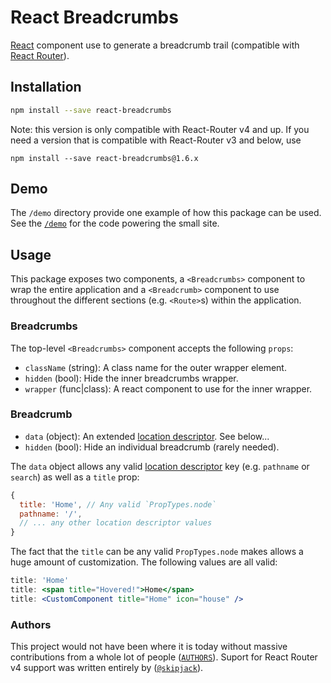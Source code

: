 # React Breadcrumbs

[React][1] component use to generate a breadcrumb trail (compatible with 
[React Router][2]).

## Installation

```sh
npm install --save react-breadcrumbs
```

Note: this version is only compatible with React-Router v4 and up. If you
need a version that is compatible with React-Router v3 and below, use
```
npm install --save react-breadcrumbs@1.6.x
```

## Demo

The `/demo` directory provide one example of how this 
package can be used. See the [`/demo`][3] for the code powering the small 
site.

## Usage

This package exposes two components, a `<Breadcrumbs>` component to wrap
the entire application and a `<Breadcrumb>` component to use throughout
the different sections (e.g. `<Route>`s) within the application.

### Breadcrumbs

The top-level `<Breadcrumbs>` component accepts the following `props`:

- `className` (string): A class name for the outer wrapper element.
- `hidden` (bool): Hide the inner breadcrumbs wrapper.
- `wrapper` (func|class): A react component to use for the inner wrapper.

### Breadcrumb

- `data` (object): An extended [location descriptor][5]. See below...
- `hidden` (bool): Hide an individual breadcrumb (rarely needed).

The `data` object allows any valid [location descriptor][5] key (e.g. 
`pathname` or `search`) as well as a `title` prop:

``` js
{
  title: 'Home', // Any valid `PropTypes.node`
  pathname: '/',
  // ... any other location descriptor values
}
```

The fact that the `title` can be any valid `PropTypes.node` makes allows
a huge amount of customization. The following values are all valid:

``` jsx
title: 'Home'
title: <span title="Hovered!">Home</span>
title: <CustomComponent title="Home" icon="house" />
```

### Authors

This project would not have been where it is today without massive contributions from 
a whole lot of people ([`AUTHORS`][6]). Suport for React Router v4 support was written
entirely by ([`@skipjack`][7]).

[1]: https://facebook.github.io/react
[2]: https://github.com/rackt/react-router
[3]: https://github.com/svenanders/react-breadcrumbs/tree/master/demo
[4]: http://breadcrumbs.surge.sh/index.html
[5]: https://github.com/ReactTraining/react-router/blob/master/packages/react-router/docs/api/location.md
[6]: https://github.com/svenanders/react-breadcrumbs/tree/master/AUTHORS
[7]: https://github.com/skipjack
